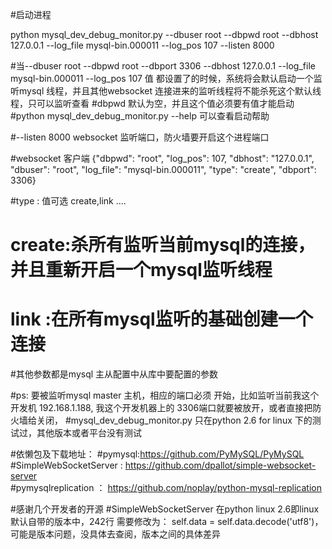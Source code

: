 #启动进程

python mysql_dev_debug_monitor.py --dbuser root --dbpwd root --dbhost 127.0.0.1 --log_file mysql-bin.000011 --log_pos 107 --listen 8000

#当--dbuser root --dbpwd root --dbport 3306 --dbhost 127.0.0.1 --log_file mysql-bin.000011 --log_pos 107 值 都设置了的时候，系统将会默认启动一个监听mysql 线程，并且其他websocket 连接进来的监听线程将不能杀死这个默认线程，只可以监听查看
#dbpwd 默认为空，并且这个值必须要有值才能启动
#python mysql_dev_debug_monitor.py --help 可以查看启动帮助

#--listen 8000  websocket 监听端口，防火墙要开启这个进程端口


#websocket 客户端 {"dbpwd": "root", "log_pos": 107, "dbhost": "127.0.0.1", "dbuser": "root", "log_file": "mysql-bin.000011", "type": "create", "dbport": 3306}

#type : 值可选 create,link ....
#		create:杀所有监听当前mysql的连接，并且重新开启一个mysql监听线程
#		link  :在所有mysql监听的基础创建一个连接
#其他参数都是mysql 主从配置中从库中要配置的参数

#ps: 要被监听mysql master 主机，相应的端口必须 开始，比如监听当前我这个开发机 192.168.1.188, 我这个开发机器上的 3306端口就要被放开，或者直接把防火墙给关闭，
#mysql_dev_debug_monitor.py 只在python 2.6 for linux 下的测试过，其他版本或者平台没有测试

#依懒包及下载地址：
#pymysql:https://github.com/PyMySQL/PyMySQL
#SimpleWebSocketServer : https://github.com/dpallot/simple-websocket-server   
#pymysqlreplication ： https://github.com/noplay/python-mysql-replication


#感谢几个开发者的开源
#SimpleWebSocketServer 在python linux 2.6即linux默认自带的版本中，242行 需要修改为： self.data = self.data.decode('utf8')，可能是版本问题，没具体去查阅，版本之间的具体差异

